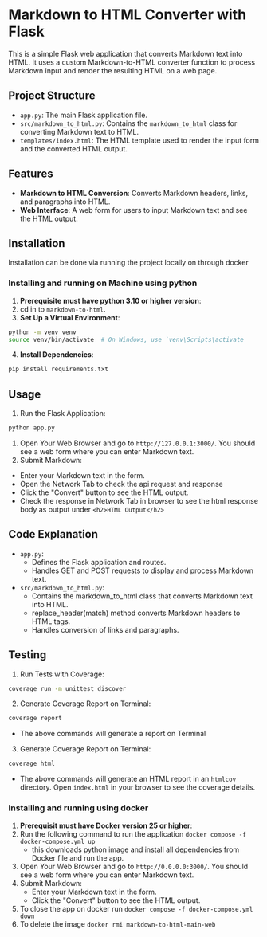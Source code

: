 # Markdown to HTML Converter with Flask

This is a simple Flask web application that converts Markdown text into HTML. It uses a custom Markdown-to-HTML converter function to process Markdown input and render the resulting HTML on a web page.

## Project Structure

- `app.py`: The main Flask application file.
- `src/markdown_to_html.py`: Contains the `markdown_to_html` class for converting Markdown text to HTML.
- `templates/index.html`: The HTML template used to render the input form and the converted HTML output.

## Features

- **Markdown to HTML Conversion**: Converts Markdown headers, links, and paragraphs into HTML.
- **Web Interface**: A web form for users to input Markdown text and see the HTML output.

## Installation

Installation can be done via running the project locally on through docker

### Installing and running on Machine using python

 1. **Prerequisite must have python 3.10 or higher version**:
 2. cd in to `markdown-to-html`.
 3. **Set Up a Virtual Environment**:
   ```bash
   python -m venv venv
   source venv/bin/activate  # On Windows, use `venv\Scripts\activate
  ``` 
4. **Install Dependencies**:
```bash
pip install requirements.txt 
```

## Usage

 1. Run the Flask Application: 
```bash 
python app.py
```
 1. Open Your Web Browser and go to `http://127.0.0.1:3000/`. You should see a web form where you can enter Markdown text.
 2. Submit Markdown:
   - Enter your Markdown text in the form.
   - Open the Network Tab to check the api request and response
   - Click the "Convert" button to see the HTML output.
   - Check the response in Network Tab in browser to see the html response body as output under `<h2>HTML Output</h2>`

## Code Explanation

- `app.py`:
  - Defines the Flask application and routes.
  - Handles GET and POST requests to display and process Markdown text.
- `src/markdown_to_html.py`:
  - Contains the markdown_to_html class that converts Markdown text into HTML.
  - replace_header(match) method converts Markdown headers to HTML tags.
  - Handles conversion of links and paragraphs.

## Testing

 1. Run Tests with Coverage:
```bash
coverage run -m unittest discover
```
 2. Generate Coverage Report on Terminal:
```bash
coverage report
```
  - The above commands will generate a report on Terminal
 3. Generate Coverage Report on Terminal:
```bash
coverage html
```
  - The above commands will generate an HTML report in an `htmlcov` directory. Open `index.html` in your browser to see the coverage details.


### Installing and running using docker
 1. **Prerequisit must have Docker version 25 or higher**:
2. Run the following command  to run the application `docker compose -f docker-compose.yml up`
   - this downloads python image and install all dependencies from Docker file and run the app.
3. Open Your Web Browser and go to `http://0.0.0.0:3000/`. You should see a web form where you can enter Markdown text.
4. Submit Markdown:
   - Enter your Markdown text in the form.
   - Click the "Convert" button to see the HTML output.
5. To close the app on docker run `docker compose -f docker-compose.yml down`
6. To delete the image `docker rmi markdown-to-html-main-web`
